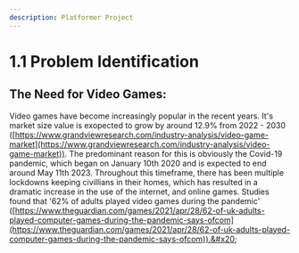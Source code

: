 ```yaml
---
description: Platformer Project
---
```


# 1.1 Problem Identification

## The Need for Video Games:

Video games have become increasingly popular in the recent years. It's market size value is exopected to grow by around 12.9% from 2022 - 2030 ([https://www.grandviewresearch.com/industry-analysis/video-game-market](https://www.grandviewresearch.com/industry-analysis/video-game-market)). The predominant reason for this is obviously the Covid-19 pandemic, which began on January 10th 2020 and is expected to end around May 11th 2023. Throughout this timeframe, there has been multiple lockdowns keeping civillians in their homes, which has resulted in a dramatic increase in the use of the internet, and online games. Studies found that '62% of adults played video games during the pandemic' ([https://www.theguardian.com/games/2021/apr/28/62-of-uk-adults-played-computer-games-during-the-pandemic-says-ofcom](https://www.theguardian.com/games/2021/apr/28/62-of-uk-adults-played-computer-games-during-the-pandemic-says-ofcom)).&#x20;



